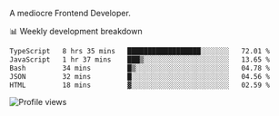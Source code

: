 A mediocre Frontend Developer.

📊 Weekly development breakdown
<!--START_SECTION:waka-->

```txt
TypeScript   8 hrs 35 mins   ██████████████████░░░░░░░   72.01 %
JavaScript   1 hr 37 mins    ███▒░░░░░░░░░░░░░░░░░░░░░   13.65 %
Bash         34 mins         █▒░░░░░░░░░░░░░░░░░░░░░░░   04.78 %
JSON         32 mins         █░░░░░░░░░░░░░░░░░░░░░░░░   04.56 %
HTML         18 mins         ▓░░░░░░░░░░░░░░░░░░░░░░░░   02.59 %
```

<!--END_SECTION:waka-->

<img src="https://gpvc.arturio.dev/iqbalfasri" alt="Profile views"/>
